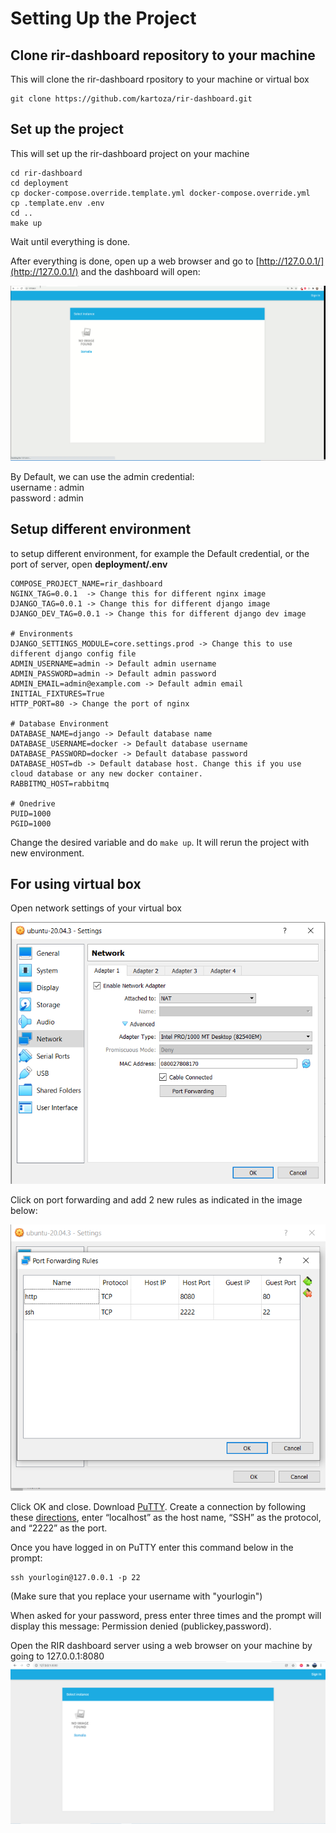 # Setting Up the Project

## Clone rir-dashboard repository to your machine

This will clone the rir-dashboard rpository to your machine or virtual box
```
git clone https://github.com/kartoza/rir-dashboard.git
```

## Set up the project

This will set up the rir-dashboard project on your machine
```
cd rir-dashboard
cd deployment
cp docker-compose.override.template.yml docker-compose.override.yml
cp .template.env .env
cd ..
make up
```
Wait until everything is done.

After everything is done, open up a web browser and go to [http://127.0.0.1/](http://127.0.0.1/) and the dashboard will open:

![RIR Dashboard on 127.0.0.1](../../img/rir-dashboard-linux-machine.PNG)

By Default, we can use the admin credential:<br>
username : admin<br>
password : admin

## Setup different environment
to setup different environment, for example the Default credential, or the port of server, open **deployment/.env**

```
COMPOSE_PROJECT_NAME=rir_dashboard
NGINX_TAG=0.0.1  -> Change this for different nginx image
DJANGO_TAG=0.0.1 -> Change this for different django image
DJANGO_DEV_TAG=0.0.1 -> Change this for different django dev image

# Environments
DJANGO_SETTINGS_MODULE=core.settings.prod -> Change this to use different django config file
ADMIN_USERNAME=admin -> Default admin username 
ADMIN_PASSWORD=admin -> Default admin password
ADMIN_EMAIL=admin@example.com -> Default admin email
INITIAL_FIXTURES=True
HTTP_PORT=80 -> Change the port of nginx

# Database Environment
DATABASE_NAME=django -> Default database name
DATABASE_USERNAME=docker -> Default database username
DATABASE_PASSWORD=docker -> Default database password
DATABASE_HOST=db -> Default database host. Change this if you use cloud database or any new docker container.
RABBITMQ_HOST=rabbitmq

# Onedrive
PUID=1000
PGID=1000
```

Change the desired variable and do `make up`. It will rerun the project with new environment.

## For using virtual box

Open network settings of your virtual box

![Network settings vbox](../../img/Virtualbox-network-settings1.PNG)

Click on port forwarding and add 2 new rules as indicated in the image below:

![Network settings 2 vbox](../../img/Virtualbox-network-settings2.PNG)

Click OK and close. Download [PuTTY](http://www.chiark.greenend.org.uk/~sgtatham/putty/latest.html).
Create a connection by following these [directions](https://the.earth.li/~sgtatham/putty/0.67/htmldoc/Chapter2.html#gs-insecure), enter “localhost” as the host name, “SSH” as the protocol, and “2222” as the port.

Once you have logged in on PuTTY enter this command below in the prompt: 
```
ssh yourlogin@127.0.0.1 -p 22
```
(Make sure that you replace your username with "yourlogin")

When asked for your password, press enter three times and the prompt will display this message:  Permission denied (publickey,password).
 

Open the RIR dashboard server using a web browser on your machine by going to 127.0.0.1:8080
![RIR Dashboard on 127.0.0.1:8080](../../img/rir-dashboard-vbox.PNG)
